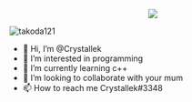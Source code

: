 <p align="center"> <img src="https://komarev.com/ghpvc/?username=takoda121&style=flat-square" /> </p>

<p><img align="center" src="https://github-readme-stats.vercel.app/api/top-langs?username=takoda121&show_icons=true&locale=en&layout=compact" alt="takoda121" /></p>

- 👋 Hi, I’m @Crystallek
- 👀 I’m interested in programming
- 🌱 I’m currently learning c++
- 💞️ I’m looking to collaborate with your mum
- 📫 How to reach me Crystallek#3348

<!---
Crystallek/Crystallek is a ✨ special ✨ repository because its `README.md` (this file) appears on your GitHub profile.
You can click the Preview link to take a look at your changes.
--->
